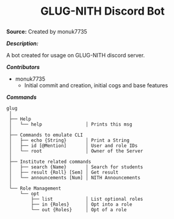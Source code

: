 
# <p align="center" style="font-weight: bold;">GLUG-NITH Discord Bot</p>

**Source:** Created by monuk7735

***Description:***

​A bot created for usage on GLUG-NITH discord server.

***Contributors***

- monuk7735
  - Initial commit and creation, initial cogs and base features

***Commands***

```text
glug
 │
 ├── Help
 │   └── help                │ Prints this msg
 │   
 ├── Commands to emulate CLI
 │   ├── echo {String}       │ Print a String
 │   ├── id [@Mention]       │ User and role IDs
 │   └── root                │ Owner of the Server
 │   
 ├── Institute related commands
 │   ├── search {Name}       │ Search for students
 │   ├── result {Roll} [Sem] │ Get result
 │   └── announcements [Num] │ NITH Announcements
 │   
 └── Role Management
     └── opt                
         ├── list            │ List optional roles
         ├── in {Roles}      │ Opt into a role
         └── out {Roles}     │ Opt of a role   
```
